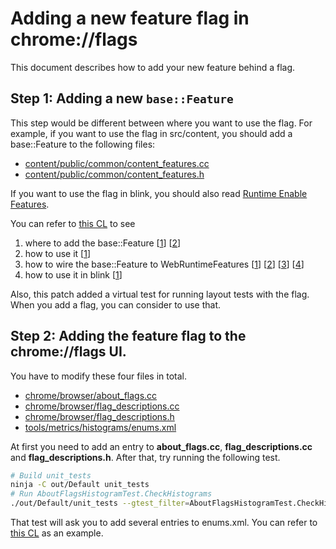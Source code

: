 # Adding a new feature flag in chrome://flags

This document describes how to add your new feature behind a flag.

## Step 1: Adding a new `base::Feature`
This step would be different between where you want to use the flag.
For example, if you want to use the flag in src/content, you should add a base::Feature to the following files:

* [content/public/common/content_features.cc](https://cs.chromium.org/chromium/src/content/public/common/content_features.cc)
* [content/public/common/content_features.h](https://cs.chromium.org/chromium/src/content/public/common/content_features.h)

If you want to use the flag in blink, you should also read
[Runtime Enable Features](https://www.chromium.org/blink/runtime-enabled-features).

You can refer to [this CL](https://chromium-review.googlesource.com/c/554510/)
to see

1. where to add the base::Feature
[[1](https://chromium-review.googlesource.com/c/554510/8/content/public/common/content_features.cc#253)]
[[2](https://chromium-review.googlesource.com/c/554510/8/content/public/common/content_features.h)]
2. how to use it
[[1](https://chromium-review.googlesource.com/c/554510/8/content/common/service_worker/service_worker_utils.cc#153)]
3. how to wire the base::Feature to WebRuntimeFeatures
[[1](https://chromium-review.googlesource.com/c/554510/8/content/child/runtime_features.cc)]
[[2](https://chromium-review.googlesource.com/c/554510/8/third_party/blink/public/platform/web_runtime_features.h)]
[[3](https://chromium-review.googlesource.com/c/554510/third_party/blink/Source/platform/exported/web_runtime_features.cc)]
[[4](https://chromium-review.googlesource.com/c/554510/8/third_party/blink/renderer/platform/runtime_enabled_features.json5)]
4. how to use it in blink
[[1](https://chromium-review.googlesource.com/c/554510/8/third_party/blnk/renderere/core/workers/worker_thread.cc)]

Also, this patch added a virtual test for running layout tests with the flag.
When you add a flag, you can consider to use that.

## Step 2: Adding the feature flag to the chrome://flags UI.
You have to modify these four files in total.

* [chrome/browser/about_flags.cc](https://cs.chromium.org/chromium/src/chrome/browser/about_flags.cc)
* [chrome/browser/flag_descriptions.cc](https://cs.chromium.org/chromium/src/chrome/browser/flag_descriptions.cc)
* [chrome/browser/flag_descriptions.h](https://cs.chromium.org/chromium/src/chrome/browser/flag_descriptions.h)
* [tools/metrics/histograms/enums.xml](https://cs.chromium.org/chromium/src/tools/metrics/histograms/enums.xml)

At first you need to add an entry to __about_flags.cc__,
__flag_descriptions.cc__ and __flag_descriptions.h__. After that, try running the following test.

```bash
# Build unit_tests
ninja -C out/Default unit_tests
# Run AboutFlagsHistogramTest.CheckHistograms
./out/Default/unit_tests --gtest_filter=AboutFlagsHistogramTest.CheckHistograms
```

That test will ask you to add several entries to enums.xml.
You can refer to [this CL](https://chromium-review.googlesource.com/c/593707) as an example.
